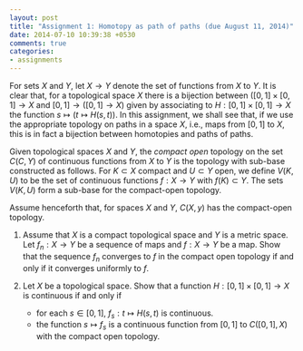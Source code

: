```yaml
---
layout: post
title: "Assignment 1: Homotopy as path of paths (due August 11, 2014)"
date: 2014-07-10 10:39:38 +0530
comments: true
categories: 
- assignments
---
```


For sets $X$ and $Y$, let $X\to Y$ denote the set of functions from $X$ to $Y$. It is clear that, for a topological space $X$ there is a bijection between $([0,1]\times [0,1] \to X$ and $[0,1] \to ([0,1] \to X)$ given by associating to $H: [0,1]\times [0,1] \to X$ the function $s\mapsto (t\mapsto H(s,t))$. In this assignment, we shall see that, if we use the appropriate topology on paths in a space $X$, i.e., maps from $[0,1]$ to $X$, this is in fact a bijection between homotopies and paths of paths. 

Given topological spaces $X$ and $Y$, the _compact open_ topology on the set $C(C, Y)$ of continuous functions from $X$ to $Y$ is the topology with sub-base constructed as follows. For $K\subset X$ compact and $U\subset Y$ open, we define $V(K, U)$ to be the set of continuous functions $f: X\to Y$ with $f(K)\subset Y$. The sets $V(K, U)$ form a sub-base for the compact-open topology.

Assume henceforth that, for spaces $X$ and $Y$, $C(X, y)$ has the compact-open topology.

1. Assume that $X$ is a compact topological space and $Y$ is a metric space. Let $f_n: X\to Y$ be a sequence of maps and $f: X\to Y$ be a map. Show that the sequence $f_n$ converges to $f$ in the compact open topology if and only if it converges uniformly to $f$.

2. Let $X$ be a topological space. Show that a function $H: [0,1]\times [0,1] \to X$ is continuous if and only if
    * for each $s\in [0,1]$, $f_s: t\mapsto H(s, t)$ is continuous.
    * the function $s\mapsto f_s$ is a continuous function from $[0,1]$ to $C([0,1], X)$ with the compact open topology.